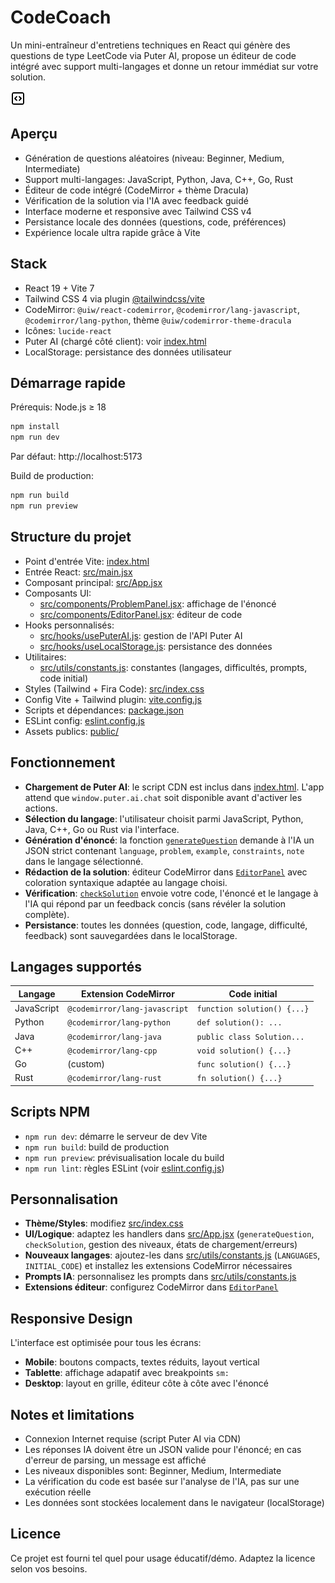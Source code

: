 # CodeCoach

Un mini-entraîneur d'entretiens techniques en React qui génère des questions de type LeetCode via Puter AI, propose un éditeur de code intégré avec support multi-langages et donne un retour immédiat sur votre solution.

![Logo](public/square-code.png)

## Aperçu

- Génération de questions aléatoires (niveau: Beginner, Medium, Intermediate)
- Support multi-langages: JavaScript, Python, Java, C++, Go, Rust
- Éditeur de code intégré (CodeMirror + thème Dracula)
- Vérification de la solution via l'IA avec feedback guidé
- Interface moderne et responsive avec Tailwind CSS v4
- Persistance locale des données (questions, code, préférences)
- Expérience locale ultra rapide grâce à Vite

## Stack

- React 19 + Vite 7
- Tailwind CSS 4 via plugin [@tailwindcss/vite](vite.config.js)
- CodeMirror: `@uiw/react-codemirror`, `@codemirror/lang-javascript`, `@codemirror/lang-python`, thème `@uiw/codemirror-theme-dracula`
- Icônes: `lucide-react`
- Puter AI (chargé côté client): voir [index.html](index.html)
- LocalStorage: persistance des données utilisateur

## Démarrage rapide

Prérequis: Node.js ≥ 18

```sh
npm install
npm run dev
```

Par défaut: http://localhost:5173

Build de production:

```sh
npm run build
npm run preview
```

## Structure du projet

- Point d'entrée Vite: [index.html](index.html)
- Entrée React: [src/main.jsx](src/main.jsx)
- Composant principal: [src/App.jsx](src/App.jsx)
- Composants UI:
  - [src/components/ProblemPanel.jsx](src/components/ProblemPanel.jsx): affichage de l'énoncé
  - [src/components/EditorPanel.jsx](src/components/EditorPanel.jsx): éditeur de code
- Hooks personnalisés:
  - [src/hooks/usePuterAI.js](src/hooks/usePuterAI.js): gestion de l'API Puter AI
  - [src/hooks/useLocalStorage.js](src/hooks/useLocalStorage.js): persistance des données
- Utilitaires:
  - [src/utils/constants.js](src/utils/constants.js): constantes (langages, difficultés, prompts, code initial)
- Styles (Tailwind + Fira Code): [src/index.css](src/index.css)
- Config Vite + Tailwind plugin: [vite.config.js](vite.config.js)
- Scripts et dépendances: [package.json](package.json)
- ESLint config: [eslint.config.js](eslint.config.js)
- Assets publics: [public/](public)

## Fonctionnement

- **Chargement de Puter AI**: le script CDN est inclus dans [index.html](index.html). L'app attend que `window.puter.ai.chat` soit disponible avant d'activer les actions.
- **Sélection du langage**: l'utilisateur choisit parmi JavaScript, Python, Java, C++, Go ou Rust via l'interface.
- **Génération d'énoncé**: la fonction [`generateQuestion`](src/App.jsx) demande à l'IA un JSON strict contenant `language`, `problem`, `example`, `constraints`, `note` dans le langage sélectionné.
- **Rédaction de la solution**: éditeur CodeMirror dans [`EditorPanel`](src/components/EditorPanel.jsx) avec coloration syntaxique adaptée au langage choisi.
- **Vérification**: [`checkSolution`](src/App.jsx) envoie votre code, l'énoncé et le langage à l'IA qui répond par un feedback concis (sans révéler la solution complète).
- **Persistance**: toutes les données (question, code, langage, difficulté, feedback) sont sauvegardées dans le localStorage.

## Langages supportés

| Langage    | Extension CodeMirror          | Code initial                |
| ---------- | ----------------------------- | --------------------------- |
| JavaScript | `@codemirror/lang-javascript` | `function solution() {...}` |
| Python     | `@codemirror/lang-python`     | `def solution(): ...`       |
| Java       | `@codemirror/lang-java`       | `public class Solution...`  |
| C++        | `@codemirror/lang-cpp`        | `void solution() {...}`     |
| Go         | (custom)                      | `func solution() {...}`     |
| Rust       | `@codemirror/lang-rust`       | `fn solution() {...}`       |

## Scripts NPM

- `npm run dev`: démarre le serveur de dev Vite
- `npm run build`: build de production
- `npm run preview`: prévisualisation locale du build
- `npm run lint`: règles ESLint (voir [eslint.config.js](eslint.config.js))

## Personnalisation

- **Thème/Styles**: modifiez [src/index.css](src/index.css)
- **UI/Logique**: adaptez les handlers dans [src/App.jsx](src/App.jsx) (`generateQuestion`, `checkSolution`, gestion des niveaux, états de chargement/erreurs)
- **Nouveaux langages**: ajoutez-les dans [src/utils/constants.js](src/utils/constants.js) (`LANGUAGES`, `INITIAL_CODE`) et installez les extensions CodeMirror nécessaires
- **Prompts IA**: personnalisez les prompts dans [src/utils/constants.js](src/utils/constants.js)
- **Extensions éditeur**: configurez CodeMirror dans [`EditorPanel`](src/components/EditorPanel.jsx)

## Responsive Design

L'interface est optimisée pour tous les écrans:

- **Mobile**: boutons compacts, textes réduits, layout vertical
- **Tablette**: affichage adapatif avec breakpoints `sm:`
- **Desktop**: layout en grille, éditeur côte à côte avec l'énoncé

## Notes et limitations

- Connexion Internet requise (script Puter AI via CDN)
- Les réponses IA doivent être un JSON valide pour l'énoncé; en cas d'erreur de parsing, un message est affiché
- Les niveaux disponibles sont: Beginner, Medium, Intermediate
- La vérification du code est basée sur l'analyse de l'IA, pas sur une exécution réelle
- Les données sont stockées localement dans le navigateur (localStorage)

## Licence

Ce projet est fourni tel quel pour usage éducatif/démo. Adaptez la licence selon vos besoins.
